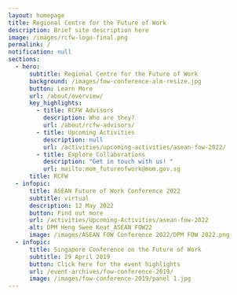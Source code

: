 ```yaml
---
layout: homepage
title: Regional Centre for the Future of Work
description: Brief site description here
image: /images/rcfw-logo-final.png
permalink: /
notification: null
sections:
  - hero:
      subtitle: Regional Centre for the Future of Work
      background: /images/fow-conference-alm-resize.jpg
      button: Learn More
      url: /about/overview/
      key_highlights:
        - title: RCFW Advisors
          description: Who are they?
          url: /about/rcfw-advisors/
        - title: Upcoming Activities
          description: null
          url: /activities/upcoming-activities/asean-fow-2022/
        - title: Explore Collaborations
          description: "Get in touch with us! "
          url: mailto:mom_futureofwork@mom.gov.sg
      title: RCFW
  - infopic:
      title: ASEAN Future of Work Conference 2022
      subtitle: virtual
      description: 12 May 2022
      button: Find out more
      url: /activities/Upcoming-Activities/asean-fow-2022
      alt: DPM Heng Swee Keat_ASEAN FOW22
      image: /images/ASEAN FOW Conference 2022/DPM FOW 2022.png
  - infopic:
      title: Singapore Conference on the Future of Work
      subtitle: 29 April 2019
      button: Click here for the event highlights
      url: /event-archives/fow-conference-2019/
      image: /images/fow-conference-2019/panel 1.jpg
---
```

